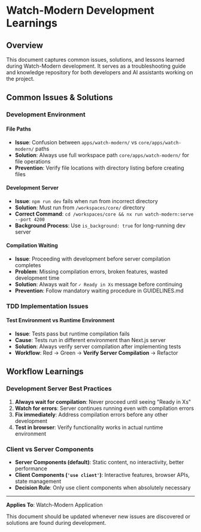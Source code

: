 # Watch-Modern Development Learnings

## Overview

This document captures common issues, solutions, and lessons learned during Watch-Modern development. It serves as a troubleshooting guide and knowledge repository for both developers and AI assistants working on the project.

## Common Issues & Solutions

### Development Environment

#### **File Paths**
- **Issue**: Confusion between `apps/watch-modern/` vs `core/apps/watch-modern/` paths
- **Solution**: Always use full workspace path `core/apps/watch-modern/` for file operations
- **Prevention**: Verify file locations with directory listing before creating files

#### **Development Server**
- **Issue**: `npm run dev` fails when run from incorrect directory
- **Solution**: Must run from `/workspaces/core/` directory
- **Correct Command**: `cd /workspaces/core && nx run watch-modern:serve --port 4200`
- **Background Process**: Use `is_background: true` for long-running dev server

#### **Compilation Waiting**
- **Issue**: Proceeding with development before server compilation completes
- **Problem**: Missing compilation errors, broken features, wasted development time
- **Solution**: Always wait for `✓ Ready in Xs` message before continuing
- **Prevention**: Follow mandatory waiting procedure in GUIDELINES.md



### TDD Implementation Issues

#### **Test Environment vs Runtime Environment**
- **Issue**: Tests pass but runtime compilation fails
- **Cause**: Tests run in different environment than Next.js server
- **Solution**: Always verify server compilation after implementing tests
- **Workflow**: Red → Green → **Verify Server Compilation** → Refactor

## Workflow Learnings

### Development Server Best Practices

1. **Always wait for compilation**: Never proceed until seeing "Ready in Xs"
2. **Watch for errors**: Server continues running even with compilation errors
3. **Fix immediately**: Address compilation errors before any other development
4. **Test in browser**: Verify functionality works in actual runtime environment

### Client vs Server Components

- **Server Components (default)**: Static content, no interactivity, better performance
- **Client Components (`'use client'`)**: Interactive features, browser APIs, state management
- **Decision Rule**: Only use client components when absolutely necessary

---
**Applies To**: Watch-Modern Application

This document should be updated whenever new issues are discovered or solutions are found during development. 